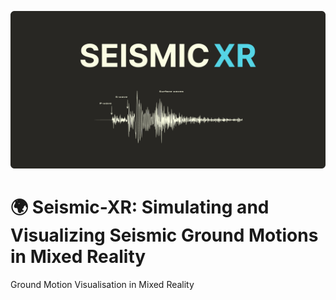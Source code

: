 ![Banner](https://github.com/Shashank-Vaibhav/Shashank-Vaibhav/blob/52fc00d4ee8ec6366efef4c6f799f2312fc978c9/Assets/gitHubReadme/Readme%20Banner.png)
# 🌍 **Seismic-XR: Simulating and Visualizing Seismic Ground Motions in Mixed Reality** 
 Ground Motion Visualisation in Mixed Reality
